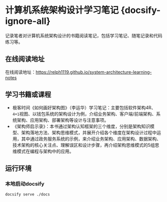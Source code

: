 # 计算机系统架构设计学习笔记 {docsify-ignore-all}

记录笔者对计算机系统架构设计的书籍阅读笔记，包括学习笔记、随笔记录和代码练习等。

## 在线阅读地址

在线阅读地址：https://relph1119.github.io/system-architecture-learning-notes

## 学习书籍或课程

- 极客时间《如何画好架构图》（李运华）学习笔记：主要包括软件架构4R、`4+1`视图、以钱包系统的架构设计为例，介绍业务架构、客户端/前端架构、系统架构、应用架构、部署架构等设计与注意事项。
- 《架构师启示录》：本书通过架构认知框架的三个维度，分别是架构知识模型、架构落地方法、架构思维模式，并展开介绍各个维度在架构设计过程中运用，其中通过政务服务系统的示例，来介绍业务架构、应用架构、数据架构、技术架构的核心关注点、理解误区和设计步骤，再介绍架构思维模式的5组思维模式在编程与架构中的应用。

## 运行环境

### 本地启动docsify

```shell
docsify serve ./docs
```
